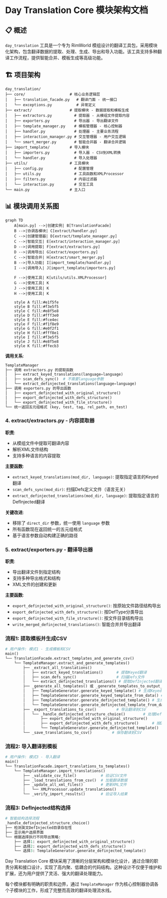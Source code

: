 # Day Translation Core 模块架构文档

## 📋 概述

`day_translation` 工具是一个专为 RimWorld 模组设计的翻译工具包，采用模块化架构，包含翻译数据的提取、处理、生成、导出和导入功能。该工具支持多种翻译工作流程，提供智能合并、模板生成等高级功能。

## 🏗️ 项目架构

```
day_translation/
├── core/                    # 核心业务逻辑层
│   ├── translation_facade.py   # 翻译门面 - 统一接口
│   └── exceptions.py           # 异常定义
├── extract/                 # 提取模块 - 数据提取和模板生成
│   ├── extractors.py          # 提取器 - 从模组文件提取内容
│   ├── exporters.py           # 导出器 - 导出翻译文件
│   ├── template_manager.py    # 模板管理器 - 核心控制器
│   ├── handler.py             # 处理器 - 主要业务流程
│   ├── interaction_manager.py # 交互管理器 - 用户交互逻辑
│   └── smart_merger.py        # 智能合并器 - 翻译合并逻辑
├── import_template/         # 导入模块
│   ├── importers.py           # 导入器 - CSV到XML转换
│   └── handler.py             # 导入处理器
├── utils/                   # 工具模块
│   ├── config.py              # 配置管理
│   ├── utils.py               # 工具函数和XMLProcessor
│   ├── filters.py             # 内容过滤器
│   └── interaction.py         # 交互工具
└── main.py                  # 主入口
```

## 📊 模块调用关系图

```mermaid
graph TD
    A[main.py] -->|创建实例| B[TranslationFacade]
    B -->|协调各模块| C[extract/handler.py]
    C -->|创建管理器| D[extract/template_manager.py]
    C -->|智能交互| E[extract/interaction_manager.py]
    D -->|调用提取| F[extract/extractors.py]
    D -->|调用导出| G[extract/exporters.py]
    C -->|智能合并| H[extract/smart_merger.py]
    B -->|导入功能| I[import_template/handler.py]
    I -->|调用导入| J[import_template/importers.py]
    
    F -->|使用工具| K[utils/utils.XMLProcessor]
    G -->|使用工具| K
    J -->|使用工具| K
    H -->|使用工具| K
    
    style A fill:#e1f5fe
    style B fill:#f3e5f5
    style C fill:#e8f5e8
    style D fill:#fff3e0
    style E fill:#fce4ec
    style F fill:#f1f8e9
    style G fill:#e0f2f1
    style H fill:#fff8e1
    style I fill:#f3e5f5
    style J fill:#e8f5e8
    style K fill:#ffecb3
```


**调用关系**:
```python
TemplateManager
├── 调用 extractors.py 的提取函数
│   ├── extract_keyed_translations(language=language)
│   ├── scan_defs_sync()  # 不需要language参数
│   └── extract_definjected_translations(language=language)
├── 调用 exporters.py 的导出函数
│   ├── export_definjected_with_original_structure()
│   ├── export_definjected_with_defs_structure()
│   └── export_definjected_with_file_structure()
└── 统一返回五元组格式 (key, test, tag, rel_path, en_test)
```

### 4. extract/extractors.py - 内容提取器

**职责**: 
- 从模组文件中提取可翻译内容
- 解析XML文件结构
- 支持多种语言的内容提取

**主要函数**:
- `extract_keyed_translations(mod_dir, language)`: 提取指定语言的Keyed翻译
- `scan_defs_sync(mod_dir)`: 扫描Defs定义文件（语言无关）
- `extract_definjected_translations(mod_dir, language)`: 提取指定语言的DefInjected翻译

**关键改进**:
- 移除了 `direct_dir` 参数，统一使用 `language` 参数
- 所有函数现在返回统一的五元组格式
- 基于语言参数自动构建正确的路径

### 5. extract/exporters.py - 翻译导出器

**职责**: 
- 导出翻译文件到指定结构
- 支持多种导出格式和结构
- XML文件的创建和更新

**主要函数**:
- `export_definjected_with_original_structure()`: 按原始文件路径结构导出
- `export_definjected_with_defs_structure()`: 按DefType分类导出
- `export_definjected_with_file_structure()`: 按文件目录结构导出
- `write_merged_definjected_translations()`: 智能合并并导出翻译



### 流程1: 提取模板并生成CSV

```python
# 用户操作: 模式1 - 生成模板和CSV
main() 
└── TranslationFacade.extract_templates_and_generate_csv()
    └── TemplateManager.extract_and_generate_templates()
        ├── _extract_all_translations()
        │   ├── extract_keyed_translations()      # 提取Keyed翻译
        │   ├── scan_defs_sync()                  # 扫描Defs文件
        │   └── extract_definjected_translations() # 提取DefInjected翻译
        ├── _generate_all_templates() 或 _generate_templates_to_output_dir()
        │   ├── TemplateGenerator.generate_keyed_template() # 生成Keyed模板
        │   ├── TemplateGenerator.generate_keyed_template_from_data() # 从数据生成Keyed模板
        │   ├── TemplateGenerator.generate_definjected_template() # 生成DefInjected模板
        │   └── TemplateGenerator.generate_definjected_template_from_data() # 从数据生成DefInjected模板
        ├── _export_translations_to_csv()         # 导出翻译到CSV
        │   └── _handle_definjected_structure_choice()        # 处理DefInjected结构选择
        │       ├── export_definjected_with_original_structure()          # 按原始文件路径结构导出
        │       ├── export_definjected_with_defs_structure()      # 按DefType分类导出 
        │       └── TemplateGenerator.generate_definjected_template()             # 获取DefInjected模板
        └── _save_translations_to_csv()         # 保存翻译到CSV
```

### 流程2: 导入翻译到模板

```python
# 用户操作: 模式3 - 导入翻译
main()
└── TranslationFacade.import_translations_to_templates()
    └── TemplateManager.import_translations()
        ├── _validate_csv_file()           # 验证CSV文件
        ├── _load_translations_from_csv()  # 加载翻译数据
        ├── _update_all_xml_files()        # 更新XML文件
        │   └── XMLProcessor.update_translations()
        └── _verify_import_results()       # 验证导入结果
```

### 流程3: DefInjected结构选择

```python
# 智能结构选择流程
_handle_definjected_structure_choice()
├── 检测英文DefInjected目录存在性
├── 显示用户选择界面
└── 根据选择执行不同导出策略:
    ├── 选择1: export_definjected_with_original_structure()
    ├── 选择2: export_definjected_with_defs_structure()
    └── 选择3: TemplateGenerator.generate_definjected_template()
```

Day Translation Core 模块采用了清晰的分层架构和模块化设计，通过合理的职责分离和接口设计，实现了高内聚、低耦合的代码结构。这种设计不仅便于维护和扩展，还为用户提供了灵活、强大的翻译处理能力。

每个模块都有明确的职责和边界，通过 `TemplateManager` 作为核心控制器协调各个子模块的工作，形成了完整而高效的翻译处理流水线。
